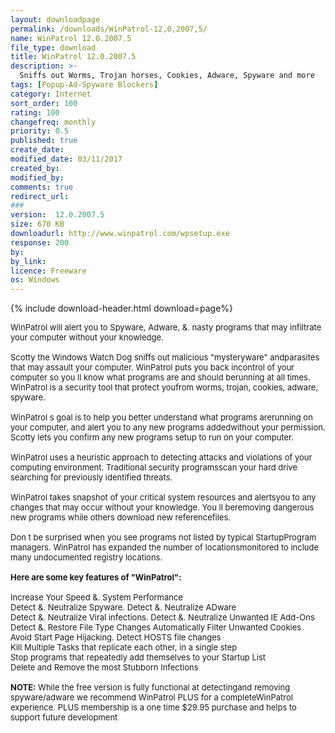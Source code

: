 ```yaml
---
layout: downloadpage
permalink: /downloads/WinPatrol-12,0,2007,5/
name: WinPatrol 12.0.2007.5
file_type: download
title: WinPatrol 12.0.2007.5
description: >-
  Sniffs out Worms, Trojan horses, Cookies, Adware, Spyware and more
tags: [Popup-Ad-Spyware Blockers]
category: Internet
sort_order: 100
rating: 100
changefreq: monthly
priority: 0.5
published: true
create_date: 
modified_date: 03/11/2017
created_by: 
modified_by: 
comments: true
redirect_url: 
### 
version:  12.0.2007.5
size: 670 KB
downloadurl: http://www.winpatrol.com/wpsetup.exe
response: 200
by: 
by_link: 
licence: Freeware
os: Windows
---
```


{% include download-header.html download=page%}

<p style="fix-download-text !important">
<p><font size="2"><p>WinPatrol will alert you to Spyware, Adware, &amp;. nasty programs that may infiltrate your computer without your knowledge.<br />
<br />
Scotty the Windows Watch Dog sniffs out malicious "mysteryware" andparasites that may assault your computer. WinPatrol puts you back incontrol of your computer so you ll know what programs are and should berunning at all times. WinPatrol is a security tool that protect youfrom worms, trojan, cookies, adware, spyware.<br />
<br />
WinPatrol s goal is to help you better understand what programs arerunning on your computer, and alert you to any new programs addedwithout your permission. Scotty lets you confirm any new programs setup to run on your computer.<br />
<br />
WinPatrol uses a heuristic approach to detecting attacks and violations of your computing environment. Traditional security programsscan your hard drive searching for previously identified threats. <br />
<br />
WinPatrol takes snapshot of your critical system resources and alertsyou to any changes that may occur without your knowledge. You ll beremoving dangerous new programs while others download new referencefiles.<br />
<br />
Don t be surprised when you see programs not listed by typical StartupProgram managers. WinPatrol has expanded the number of locationsmonitored to include many undocumented registry locations.<br />
<br />
<span><strong>Here are some key features of "WinPatrol":</strong></span><br />
<br />
Increase Your Speed &amp;. System Performance<br />
Detect &amp;. Neutralize Spyware. Detect &amp;. Neutralize ADware<br />
Detect &amp;. Neutralize Viral infections. Detect &amp;. Neutralize Unwanted IE Add-Ons<br />
Detect &amp;. Restore File Type Changes Automatically Filter Unwanted Cookies<br />
Avoid Start Page Hijacking. Detect HOSTS file changes <br />
Kill Multiple Tasks that replicate each other, in a single step<br />
Stop programs that repeatedly add themselves to your Startup List<br />
Delete and Remove the most Stubborn Infections<br />
<br />
<strong>NOTE:</strong> While the free version is fully functional at detectingand removing spyware/adware we recommend WinPatrol PLUS for a completeWinPatrol experience. PLUS membership is a one time $29.95 purchase</a> and helps to support future development</p></p></p>
